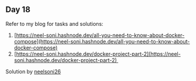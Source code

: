 ## Day 18

Refer to my blog for tasks and solutions:

1.  [https://neel-soni.hashnode.dev/all-you-need-to-know-about-docker-compose](https://neel-soni.hashnode.dev/all-you-need-to-know-about-docker-compose)
2.  [https://neel-soni.hashnode.dev/docker-project-part-2](https://neel-soni.hashnode.dev/docker-project-part-2) 

Solution by [neelsoni26](https://github.com/neelsoni26/)
